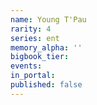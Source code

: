 ```yaml
---
name: Young T'Pau
rarity: 4
series: ent
memory_alpha: ''
bigbook_tier:
events:
in_portal:
published: false
---
```

